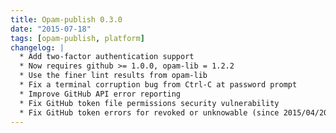 ```yaml
---
title: Opam-publish 0.3.0
date: "2015-07-18"
tags: [opam-publish, platform]
changelog: |
  * Add two-factor authentication support
  * Now requires github >= 1.0.0, opam-lib = 1.2.2
  * Use the finer lint results from opam-lib
  * Fix a terminal corruption bug from Ctrl-C at password prompt
  * Improve GitHub API error reporting
  * Fix GitHub token file permissions security vulnerability
  * Fix GitHub token errors for revoked or unknowable (since 2015/04/20) tokens
---
```


